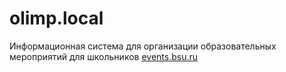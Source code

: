 # olimp.local
Информационная система для организации образовательных мероприятий для школьников
<a href="events.bsu.eu">events.bsu.ru</a>
